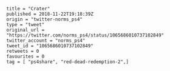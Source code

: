 ```
title = "Crater"
published = 2018-11-22T19:18:39Z
origin = "twitter-norms_ps4"
type = "tweet"
original_url = "https://twitter.com/norms_ps4/status/1065686010737102849"
twitter_account = "norms_ps4"
tweet_id = "1065686010737102849"
retweets = 0
favourites = 0
tag = [ "ps4share", "red-dead-redemption-2",]
```

<p class='image'><img src='https://mnf.m17s.net/2018/11/22/DsoTxuAX4AYzH4J.jpg' alt=''></p>

